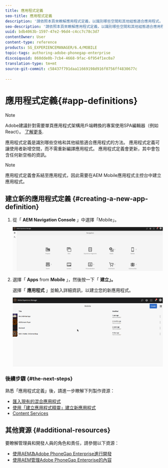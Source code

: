 ```yaml
---
title: 應用程式定義
seo-title: 應用程式定義
description: '請依照本頁來瞭解應用程式定義，以識別哪些空間和其他組態適合應用程式。 應用程式定義可讓使用者新增空間，而不需重新編譯應用程式。 '
seo-description: '請依照本頁來瞭解應用程式定義，以識別哪些空間和其他組態適合應用程式。 應用程式定義可讓使用者新增空間，而不需重新編譯應用程式。 '
uuid: bdb4063b-1597-47e2-96d4-c4cc7c78c3d7
contentOwner: User
content-type: reference
products: SG_EXPERIENCEMANAGER/6.4/MOBILE
topic-tags: authoring-adobe-phonegap-enterprise
discoiquuid: 860dde0b-7cb4-4668-9fac-6f954f1ec0a7
translation-type: tm+mt
source-git-commit: c58437f791daa11669198d916f0756ff4830677c

---
```



# 應用程式定義{#app-definitions}

>[!NOTE]
>
>Adobe建議針對需要單頁應用程式架構用戶端轉換的專案使用SPA編輯器（例如React）。 [了解更多](/help/sites-developing/spa-overview.md).

應用程式定義是識別哪些空格和其他組態適合應用程式的方法。 應用程式定義可讓使用者新增空間，而不需重新編譯應用程式。 應用程式定義會更新，其中會包含任何新空格的資訊。

>[!NOTE]
>
>應用程式定義會系結至應用程式，因此需要在AEM Mobile應用程式主控台中建立應用程式。

## 建立新的應用程式定義 {#creating-a-new-app-definition}

1. 從「 **AEM Navigation Console** 」中選擇「Mobile」。

   ![chlimage_1-170](assets/chlimage_1-170.png)

1. 選擇「 **Apps** from **Mobile** 」，然後按一下「 **建立」。**

   選擇「 **應用程式** 」並輸入詳細資訊，以建立您的新應用程式。

   ![chlimage_1-11](assets/chlimage_1-11.gif)

### 後續步驟 {#the-next-steps}

熟悉「應用程式定義」後，請進一步瞭解下列製作資源：

* [匯入現有的混合應用程式](/help/mobile/phonegap-adding-content-to-imported-app.md)
* [使用「建立應用程式精靈」建立新應用程式](/help/mobile/phonegap-create-new-app.md)
* [Content Services](/help/mobile/develop-content-as-a-service.md)

## 其他資源 {#additional-resources}

要瞭解管理員和開發人員的角色和責任，請參閱以下資源：

* [使用AEM為Adobe PhoneGap Enterprise進行開發](/help/mobile/developing-in-phonegap.md)
* [使用AEM管理Adobe PhoneGap Enterprise的內容](/help/mobile/administer-phonegap.md)

